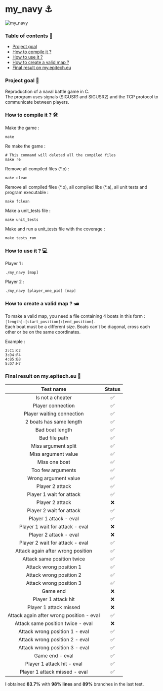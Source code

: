 # my_navy ⚓

![my_navy](https://github.com/toro-nicolas/my_navy/assets/146118419/59b17b79-6506-4be9-84ab-6a331c00d770)

### Table of contents 📑
- [Project goal](https://github.com/toro-nicolas/my_navy#project-goal-)
- [How to compile it ?](https://github.com/toro-nicolas/my_navy#how-to-compile-it--)
- [How to use it ?](https://github.com/toro-nicolas/my_navy#how-to-use-it--)
- [How to create a valid map ?](https://github.com/toro-nicolas/my_navy#how-to-create-a-valid-map--)
- [Final result on my.epitech.eu](https://github.com/toro-nicolas/my_navy#final-result-on-myepitecheu-)

### Project goal 🎯
Reproduction of a naval battle game in C.    
The program uses signals (SIGUSR1 and SIGUSR2) and the TCP protocol to communicate between players.

### How to compile it ? 🛠️
Make the game :
```shell
make
```

Re make the game :
```shell
# This command will deleted all the compiled files
make re
```

Remove all compiled files (*.o) :
```shell
make clean
```

<p>Remove all compiled files (*.o), all compiled libs (*.a), all unit tests and program executable  :</p>

```shell
make fclean
```

Make a unit_tests file :
```shell
make unit_tests
```

Make and run a unit_tests file with the coverage :
```shell
make tests_run
```

### How to use it ? 💻
Player 1 :
```Shell
./my_navy [map]
```
Player 2 :
```Shell
./my_navy [player_one_pid] [map]
```

### How to create a valid map ? 🛥
To make a valid map, you need a file containing 4 boats in this form : `[length]:[start_position]:[end_position]`.     
Each boat must be a different size. Boats can't be diagonal, cross each other or be on the same coordinates.

Example :
```Shell
2:C1:C2
3:D4:F4
4:B5:B8
5:D7:H7
```

### Final result on my.epitech.eu 🚩
|                      Test name                       | Status |
|:----------------------------------------------------:|:------:|
|                   Is not a cheater                   |   ✅    |
|                  Player connection                   |   ✅    |
|              Player waiting connection               |   ✅    |
|               2 boats has same length                |   ✅    |
|                   Bad boat length                    |   ✅    |
|                    Bad file path                     |   ✅    |
|                 Miss argument split                  |   ✅    |
|                 Miss argument value                  |   ✅    |
|                    Miss one boat                     |   ✅    |
|                  Too few arguments                   |   ✅    |
|                 Wrong argument value                 |   ✅    |
|                   Player 2 attack                    |   ✅    |
|               Player 1 wait for attack               |   ✅    |
|                   Player 2 attack                    |   ❌    |
|               Player 2 wait for attack               |   ✅    |
|                Player 1 attack - eval                |   ✅    |
|           Player 1 wait for attack - eval            |   ❌    |
|                Player 2 attack - eval                |   ❌    |
|           Player 2 wait for attack - eval            |   ✅    |
|          Attack again after wrong position           |   ✅    |
|              Attack same position twice              |   ✅    |
|               Attack wrong position 1                |   ✅    |
|               Attack wrong position 2                |   ✅    |
|               Attack wrong position 3                |   ✅    |
|                       Game end                       |   ❌    |
|                 Player 1 attack hit                  |   ❌    |
|                Player 1 attack missed                |   ❌    |
|       Attack again after wrong position - eval       |   ✅    |
|          Attack same position twice - eval           |   ❌    |
|            Attack wrong position 1 - eval            |   ✅    |
|            Attack wrong position 2 - eval            |   ✅    |
|            Attack wrong position 3 - eval            |   ✅    |
|                   Game end - eval                    |   ✅    |
|              Player 1 attack hit - eval              |   ✅    |
|            Player 1 attack missed - eval             |   ✅    |

I obtained **83.7%** with **98% lines** and **89%** branches in the last test.
